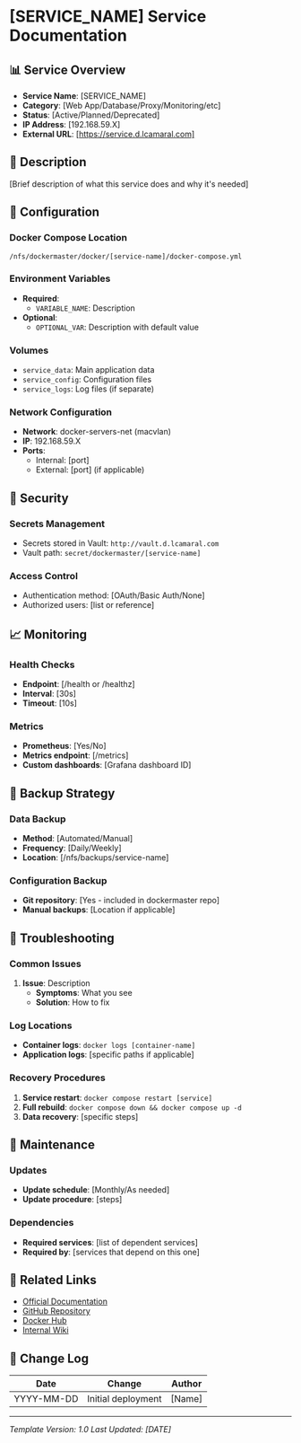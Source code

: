 # [SERVICE_NAME] Service Documentation

## 📊 Service Overview

- **Service Name**: [SERVICE_NAME]
- **Category**: [Web App/Database/Proxy/Monitoring/etc]
- **Status**: [Active/Planned/Deprecated]
- **IP Address**: [192.168.59.X]
- **External URL**: [https://service.d.lcamaral.com]

## 🚀 Description

[Brief description of what this service does and why it's needed]

## 🔧 Configuration

### Docker Compose Location
```
/nfs/dockermaster/docker/[service-name]/docker-compose.yml
```

### Environment Variables
- **Required**:
  - `VARIABLE_NAME`: Description
- **Optional**:
  - `OPTIONAL_VAR`: Description with default value

### Volumes
- `service_data`: Main application data
- `service_config`: Configuration files
- `service_logs`: Log files (if separate)

### Network Configuration
- **Network**: docker-servers-net (macvlan)
- **IP**: 192.168.59.X
- **Ports**:
  - Internal: [port]
  - External: [port] (if applicable)

## 🔐 Security

### Secrets Management
- Secrets stored in Vault: `http://vault.d.lcamaral.com`
- Vault path: `secret/dockermaster/[service-name]`

### Access Control
- Authentication method: [OAuth/Basic Auth/None]
- Authorized users: [list or reference]

## 📈 Monitoring

### Health Checks
- **Endpoint**: [/health or /healthz]
- **Interval**: [30s]
- **Timeout**: [10s]

### Metrics
- **Prometheus**: [Yes/No]
- **Metrics endpoint**: [/metrics]
- **Custom dashboards**: [Grafana dashboard ID]

## 🔄 Backup Strategy

### Data Backup
- **Method**: [Automated/Manual]
- **Frequency**: [Daily/Weekly]
- **Location**: [/nfs/backups/service-name]

### Configuration Backup
- **Git repository**: [Yes - included in dockermaster repo]
- **Manual backups**: [Location if applicable]

## 🚨 Troubleshooting

### Common Issues
1. **Issue**: Description
   - **Symptoms**: What you see
   - **Solution**: How to fix

### Log Locations
- **Container logs**: `docker logs [container-name]`
- **Application logs**: [specific paths if applicable]

### Recovery Procedures
1. **Service restart**: `docker compose restart [service]`
2. **Full rebuild**: `docker compose down && docker compose up -d`
3. **Data recovery**: [specific steps]

## 📝 Maintenance

### Updates
- **Update schedule**: [Monthly/As needed]
- **Update procedure**: [steps]

### Dependencies
- **Required services**: [list of dependent services]
- **Required by**: [services that depend on this one]

## 🔗 Related Links

- [Official Documentation](url)
- [GitHub Repository](url)
- [Docker Hub](url)
- [Internal Wiki](url)

## 📅 Change Log

| Date | Change | Author |
|------|---------|---------|
| YYYY-MM-DD | Initial deployment | [Name] |

---
*Template Version: 1.0*
*Last Updated: [DATE]*
